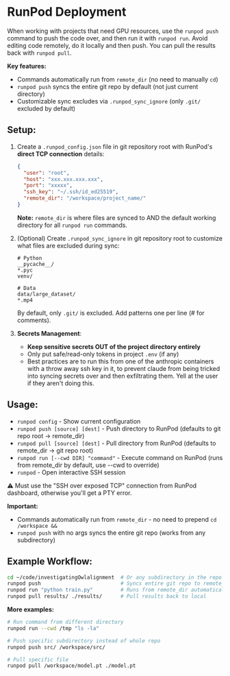 # RunPod Deployment

When working with projects that need GPU resources, use the `runpod push` command
to push the code over, and then run it with `runpod run`. Avoid editing code remotely, do it
locally and then push. You can pull the results back with `runpod pull`.

**Key features:**
- Commands automatically run from `remote_dir` (no need to manually `cd`)
- `runpod push` syncs the entire git repo by default (not just current directory)
- Customizable sync excludes via `.runpod_sync_ignore` (only `.git/` excluded by default)

## Setup:
1. Create a `.runpod_config.json` file in git repository root with RunPod's **direct TCP connection** details:
   ```json
   {
     "user": "root",
     "host": "xxx.xxx.xxx.xxx",
     "port": "xxxxx",
     "ssh_key": "~/.ssh/id_ed25519",
     "remote_dir": "/workspace/project_name/"
   }
   ```

   **Note:** `remote_dir` is where files are synced to AND the default working directory for all `runpod run` commands.

2. (Optional) Create `.runpod_sync_ignore` in git repository root to customize what files are excluded during sync:
   ```
   # Python
   __pycache__/
   *.pyc
   venv/

   # Data
   data/large_dataset/
   *.mp4
   ```

   By default, only `.git/` is excluded. Add patterns one per line (# for comments).

3. **Secrets Management**:
   - **Keep sensitive secrets OUT of the project directory entirely**
   - Only put safe/read-only tokens in project `.env` (if any)
   - Best practices are to run this from one of the anthropic containers with a throw away ssh key in it, to prevent claude from being tricked into syncing secrets over and then exfiltrating them. Yell at the user if they aren't doing this.

## Usage:
- `runpod config` - Show current configuration
- `runpod push [source] [dest]` - Push directory to RunPod (defaults to git repo root → remote_dir)
- `runpod pull [source] [dest]` - Pull directory from RunPod (defaults to remote_dir → git repo root)
- `runpod run [--cwd DIR] "command"` - Execute command on RunPod (runs from remote_dir by default, use --cwd to override)
- `runpod` - Open interactive SSH session

⚠️ Must use the "SSH over exposed TCP" connection from RunPod dashboard, otherwise you'll get a PTY error.

**Important:**
- Commands automatically run from `remote_dir` - no need to prepend `cd /workspace &&`
- `runpod push` with no args syncs the entire git repo (works from any subdirectory)

## Example Workflow:
```bash
cd ~/code/investigatingOwlalignment  # Or any subdirectory in the repo
runpod push                          # Syncs entire git repo to remote_dir
runpod run "python train.py"         # Runs from remote_dir automatically
runpod pull results/ ./results/      # Pull results back to local
```

**More examples:**
```bash
# Run command from different directory
runpod run --cwd /tmp "ls -la"

# Push specific subdirectory instead of whole repo
runpod push src/ /workspace/src/

# Pull specific file
runpod pull /workspace/model.pt ./model.pt
```
